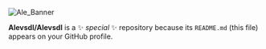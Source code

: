 
![Ale_Banner](https://user-images.githubusercontent.com/49631442/226215536-09340194-3c98-4507-85de-33371dc36a55.gif)

**Alevsdl/Alevsdl** is a ✨ _special_ ✨ repository because its `README.md` (this file) appears on your GitHub profile.

